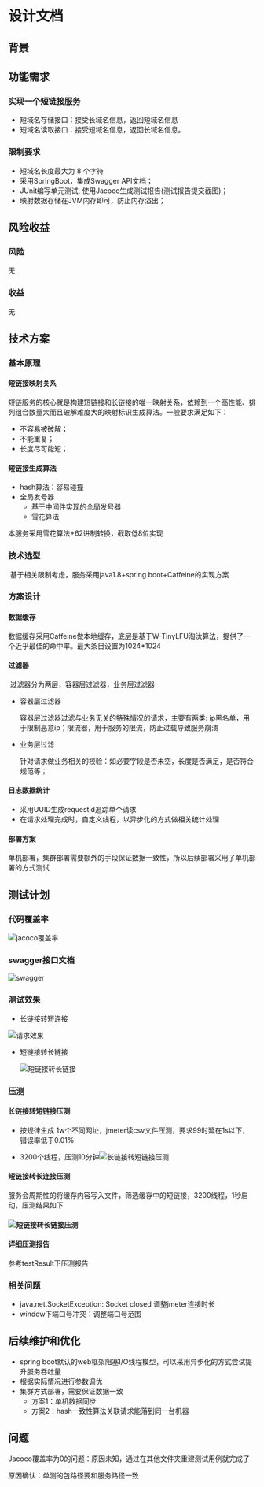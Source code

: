# 设计文档

## 背景

## 功能需求

### 实现一个短链接服务

- 短域名存储接口：接受长域名信息，返回短域名信息
- 短域名读取接口：接受短域名信息，返回长域名信息。

### 限制要求

- 短域名长度最大为 8 个字符
- 采用SpringBoot，集成Swagger API文档；
- JUnit编写单元测试, 使用Jacoco生成测试报告(测试报告提交截图)；
- 映射数据存储在JVM内存即可，防止内存溢出；

## 风险收益

### 风险

无

### 收益

无

## 技术方案

### 基本原理

#### 短链接映射关系

短链服务的核心就是构建短链接和长链接的唯一映射关系，依赖到一个高性能、排列组合数量大而且破解难度大的映射标识生成算法。一般要求满足如下：

- 不容易被破解；
- 不能重复；
- 长度尽可能短；

#### 短链接生成算法

- hash算法：容易碰撞
- 全局发号器
  - 基于中间件实现的全局发号器
  - 雪花算法

本服务采用雪花算法+62进制转换，截取低8位实现

###  技术选型

​	基于相关限制考虑，服务采用java1.8+spring boot+Caffeine的实现方案

### 方案设计

#### 数据缓存

​	数据缓存采用Caffeine做本地缓存，底层是基于W-TinyLFU淘汰算法，提供了一个近乎最佳的命中率。最大条目设置为1024*1024

#### 过滤器

​	过滤器分为两层，容器层过滤器，业务层过滤器

- 容器层过滤器

  容器层过滤器过滤与业务无关的特殊情况的请求，主要有两类: ip黑名单，用于限制恶意ip；限流器，用于服务的限流，防止过载导致服务崩溃

- 业务层过滤

  针对请求做业务相关的校验：如必要字段是否未空，长度是否满足，是否符合规范等；

#### 日志数据统计

-  采用UUID生成requestid追踪单个请求
- 在请求处理完成时，自定义线程，以异步化的方式做相关统计处理

#### 部署方案

​	单机部署，集群部署需要额外的手段保证数据一致性，所以后续部署采用了单机部署的方式测试

## 测试计划

### 代码覆盖率

![jacoco覆盖率](.\testResult\jacoco覆盖率.png)

### swagger接口文档

![swagger](.\testResult\swagger.png)

### 测试效果

- 长链接转短连接

![请求效果](.\testResult\请求效果.png)

- 短链接转长链接

  ![短链接转长链接](.\testResult\短链接转长链接.png)

### 压测

#### 长链接转短链接压测

- 按规律生成 1w个不同网址，jmeter读csv文件压测，要求99时延在1s以下，错误率低于0.01%

- 3200个线程，压测10分钟![长链接转短链接压测](testResult/长链接转短链接压测.png)



#### 短链接转长连接压测

服务会周期性的将缓存内容写入文件，筛选缓存中的短链接，3200线程，1秒启动，压测结果如下

#### ![短链接转长链接压测](.\testResult\短链接转长链接压测.png)

#### 详细压测报告

参考testResult下压测报告

### 相关问题

- java.net.SocketException: Socket closed  调整jmeter连接时长
- window下端口号冲突：调整端口号范围

## 后续维护和优化

- spring boot默认的web框架阻塞I/O线程模型，可以采用异步化的方式尝试提升服务吞吐量
- 根据实际情况进行参数调优
- 集群方式部署，需要保证数据一致
  - 方案1：单机数据同步
  - 方案2：hash一致性算法关联请求能落到同一台机器

## 问题

Jacoco覆盖率为0的问题：原因未知，通过在其他文件夹重建测试用例就完成了

原因确认：单测的包路径要和服务路径一致
